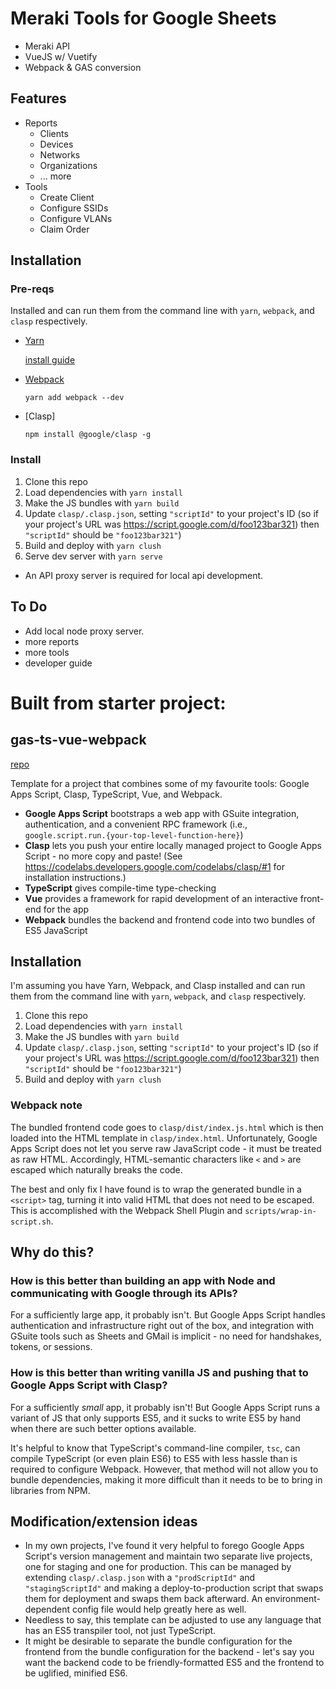 # Meraki Tools for Google Sheets

- Meraki API
- VueJS w/ Vuetify
- Webpack & GAS conversion

## Features

- Reports
  - Clients
  - Devices
  - Networks
  - Organizations
  - ... more
- Tools
  - Create Client
  - Configure SSIDs
  - Configure VLANs
  - Claim Order

## Installation

### Pre-reqs

Installed and can run them from the command line with `yarn`, `webpack`, and `clasp` respectively.

- [Yarn](https://yarnpkg.com/en/)

  [install guide](https://yarnpkg.com/en/docs/install#mac-stable)

- [Webpack](https://www.npmjs.com/package/webpack)

  `yarn add webpack --dev`

- [Clasp]

  `npm install @google/clasp -g`

### Install

1. Clone this repo
2. Load dependencies with `yarn install`
3. Make the JS bundles with `yarn build`
4. Update `clasp/.clasp.json`, setting `"scriptId"` to your project's ID (so if your project's URL was https://script.google.com/d/foo123bar321) then `"scriptId"` should be `"foo123bar321"`)
5. Build and deploy with `yarn clush`
6. Serve dev server with `yarn serve`

- An API proxy server is required for local api development.

## To Do

- Add local node proxy server.
- more reports
- more tools
- developer guide

# Built from starter project:

## gas-ts-vue-webpack

[repo](https://github.com/MattiasMartens/gas-ts-vue-webpack.git)

Template for a project that combines some of my favourite tools: Google Apps Script, Clasp, TypeScript, Vue, and Webpack.

- **Google Apps Script** bootstraps a web app with GSuite integration, authentication, and a convenient RPC framework (i.e., `google.script.run.{your-top-level-function-here}`)
- **Clasp** lets you push your entire locally managed project to Google Apps Script - no more copy and paste! (See <https://codelabs.developers.google.com/codelabs/clasp/#1> for installation instructions.)
- **TypeScript** gives compile-time type-checking
- **Vue** provides a framework for rapid development of an interactive front-end for the app
- **Webpack** bundles the backend and frontend code into two bundles of ES5 JavaScript

## Installation

I'm assuming you have Yarn, Webpack, and Clasp installed and can run them from the command line with `yarn`, `webpack`, and `clasp` respectively.

1. Clone this repo
2. Load dependencies with `yarn install`
3. Make the JS bundles with `yarn build`
4. Update `clasp/.clasp.json`, setting `"scriptId"` to your project's ID (so if your project's URL was https://script.google.com/d/foo123bar321) then `"scriptId"` should be `"foo123bar321"`)
5. Build and deploy with `yarn clush`

### Webpack note

The bundled frontend code goes to `clasp/dist/index.js.html` which is then loaded into the HTML template in `clasp/index.html`. Unfortunately, Google Apps Script does not let you serve raw JavaScript code - it must be treated as raw HTML. Accordingly, HTML-semantic characters like `<` and `>` are escaped which naturally breaks the code.

The best and only fix I have found is to wrap the generated bundle in a `<script>` tag, turning it into valid HTML that does not need to be escaped. This is accomplished with the Webpack Shell Plugin and `scripts/wrap-in-script.sh`.

## Why do this?

### How is this better than building an app with Node and communicating with Google through its APIs?

For a sufficiently large app, it probably isn't. But Google Apps Script handles authentication and infrastructure right out of the box, and integration with GSuite tools such as Sheets and GMail is implicit - no need for handshakes, tokens, or sessions.

### How is this better than writing vanilla JS and pushing that to Google Apps Script with Clasp?

For a sufficiently _small_ app, it probably isn't! But Google Apps Script runs a variant of JS that only supports ES5, and it sucks to write ES5 by hand when there are such better options available.

It's helpful to know that TypeScript's command-line compiler, `tsc`, can compile TypeScript (or even plain ES6) to ES5 with less hassle than is required to configure Webpack. However, that method will not allow you to bundle dependencies, making it more difficult than it needs to be to bring in libraries from NPM.

## Modification/extension ideas

- In my own projects, I've found it very helpful to forego Google Apps Script's version management and maintain two separate live projects, one for staging and one for production. This can be managed by extending `clasp/.clasp.json` with a `"prodScriptId"` and `"stagingScriptId"` and making a deploy-to-production script that swaps them for deployment and swaps them back afterward. An environment-dependent config file would help greatly here as well.
- Needless to say, this template can be adjusted to use any language that has an ES5 transpiler tool, not just TypeScript.
- It might be desirable to separate the bundle configuration for the frontend from the bundle configuration for the backend - let's say you want the backend code to be friendly-formatted ES5 and the frontend to be uglified, minified ES6.
